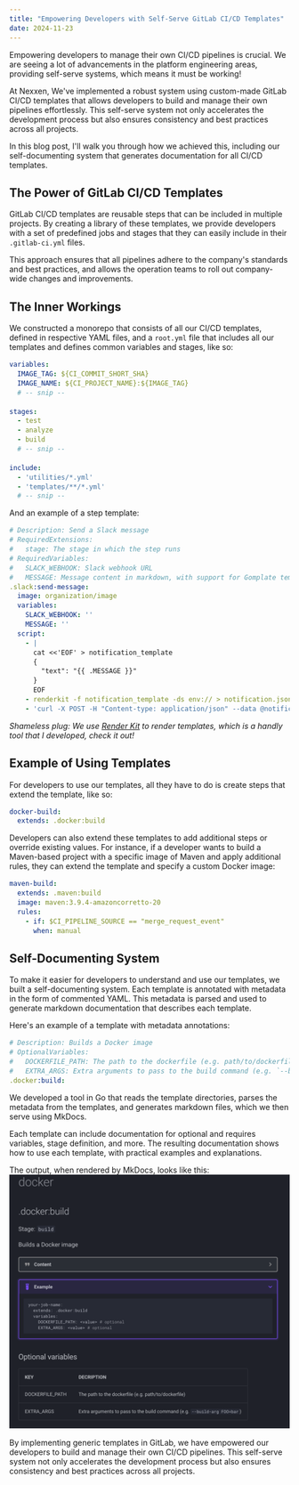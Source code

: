 ```yaml
---
title: "Empowering Developers with Self-Serve GitLab CI/CD Templates"
date: 2024-11-23
---
```


Empowering developers to manage their own CI/CD pipelines is crucial. We are seeing a lot of advancements in the platform engineering areas, providing self-serve systems, which means it must be working!

At Nexxen, We've implemented a robust system using custom-made GitLab CI/CD templates that allows developers to build and manage their own pipelines effortlessly. This self-serve system not only accelerates the development process but also ensures consistency and best practices across all projects.

In this blog post, I'll walk you through how we achieved this, including our self-documenting system that generates documentation for all CI/CD templates.

## The Power of GitLab CI/CD Templates

GitLab CI/CD templates are reusable steps that can be included in multiple projects. By creating a library of these templates, we provide developers with a set of predefined jobs and stages that they can easily include in their `.gitlab-ci.yml` files.

This approach ensures that all pipelines adhere to the company's standards and best practices, and allows the operation teams to roll out company-wide changes and improvements.

## The Inner Workings

We constructed a monorepo that consists of all our CI/CD templates, defined in respective YAML files, and a `root.yml` file that includes all our templates and defines common variables and stages, like so:

```yaml
variables:
  IMAGE_TAG: ${CI_COMMIT_SHORT_SHA}
  IMAGE_NAME: ${CI_PROJECT_NAME}:${IMAGE_TAG}
  # -- snip --

stages:
  - test
  - analyze
  - build
  # -- snip --

include:
  - 'utilities/*.yml'
  - 'templates/**/*.yml'
  # -- snip --
```

And an example of a step template:

```yaml
# Description: Send a Slack message
# RequiredExtensions:
#   stage: The stage in which the step runs
# RequiredVariables:
#   SLACK_WEBHOOK: Slack webhook URL
#   MESSAGE: Message content in markdown, with support for Gomplate templating
.slack:send-message:
  image: organization/image
  variables:
    SLACK_WEBHOOK: ''
    MESSAGE: ''
  script:
    - |
      cat <<'EOF' > notification_template
      {
        "text": "{{ .MESSAGE }}"
      }
      EOF
    - renderkit -f notification_template -ds env:// > notification.json
    - 'curl -X POST -H "Content-type: application/json" --data @notification.json ${SLACK_WEBHOOK}'
```

*Shameless plug: We use [Render Kit](https://github.com/orellazri/renderkit) to render templates, which is a handly tool that I developed, check it out!*

## Example of Using Templates

For developers to use our templates, all they have to do is create steps that extend the template, like so:

```yaml
docker-build:
  extends: .docker:build
```

Developers can also extend these templates to add additional steps or override existing values. For instance, if a developer wants to build a Maven-based project with a specific image of Maven and apply additional rules, they can extend the template and specify a custom Docker image:

```yaml
maven-build:
  extends: .maven:build
  image: maven:3.9.4-amazoncorretto-20
  rules:
    - if: $CI_PIPELINE_SOURCE == "merge_request_event"
      when: manual
```

## Self-Documenting System

To make it easier for developers to understand and use our templates, we built a self-documenting system. Each template is annotated with metadata in the form of commented YAML. This metadata is parsed and used to generate markdown documentation that describes each template.

Here's an example of a template with metadata annotations:

```yaml
# Description: Builds a Docker image
# OptionalVariables:
#   DOCKERFILE_PATH: The path to the dockerfile (e.g. path/to/dockerfile)
#   EXTRA_ARGS: Extra arguments to pass to the build command (e.g. `--build-arg FOO=bar`)
.docker:build:
```

We developed a tool in Go that reads the template directories, parses the metadata from the templates, and generates markdown files, which we then serve using MkDocs.

Each template can include documentation for optional and requires variables, stage definition, and more.
The resulting documentation shows how to use each template, with practical examples and explanations.

The output, when rendered by MkDocs, looks like this:
![MkDocs Screenshot](../images/self-serve-gitlab-ci-cd-templates-mkdocs-screenshot.png)

By implementing generic templates in GitLab, we have empowered our developers to build and manage their own CI/CD pipelines. This self-serve system not only accelerates the development process but also ensures consistency and best practices across all projects.
